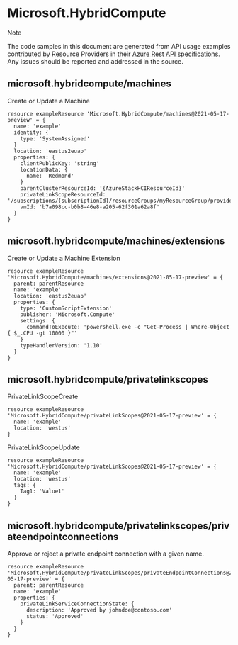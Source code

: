 # Microsoft.HybridCompute
  
> [!NOTE]
> The code samples in this document are generated from API usage examples contributed by Resource Providers in their [Azure Rest API specifications](https://github.com/Azure/azure-rest-api-specs). Any issues should be reported and addressed in the source.


## microsoft.hybridcompute/machines

Create or Update a Machine
```bicep
resource exampleResource 'Microsoft.HybridCompute/machines@2021-05-17-preview' = {
  name: 'example'
  identity: {
    type: 'SystemAssigned'
  }
  location: 'eastus2euap'
  properties: {
    clientPublicKey: 'string'
    locationData: {
      name: 'Redmond'
    }
    parentClusterResourceId: '{AzureStackHCIResourceId}'
    privateLinkScopeResourceId: '/subscriptions/{subscriptionId}/resourceGroups/myResourceGroup/providers/Microsoft.HybridCompute/privateLinkScopes/privateLinkScopeName'
    vmId: 'b7a098cc-b0b8-46e8-a205-62f301a62a8f'
  }
}
```

## microsoft.hybridcompute/machines/extensions

Create or Update a Machine Extension
```bicep
resource exampleResource 'Microsoft.HybridCompute/machines/extensions@2021-05-17-preview' = {
  parent: parentResource 
  name: 'example'
  location: 'eastus2euap'
  properties: {
    type: 'CustomScriptExtension'
    publisher: 'Microsoft.Compute'
    settings: {
      commandToExecute: 'powershell.exe -c "Get-Process | Where-Object { $_.CPU -gt 10000 }"'
    }
    typeHandlerVersion: '1.10'
  }
}
```

## microsoft.hybridcompute/privatelinkscopes

PrivateLinkScopeCreate
```bicep
resource exampleResource 'Microsoft.HybridCompute/privateLinkScopes@2021-05-17-preview' = {
  name: 'example'
  location: 'westus'
}
```

PrivateLinkScopeUpdate
```bicep
resource exampleResource 'Microsoft.HybridCompute/privateLinkScopes@2021-05-17-preview' = {
  name: 'example'
  location: 'westus'
  tags: {
    Tag1: 'Value1'
  }
}
```

## microsoft.hybridcompute/privatelinkscopes/privateendpointconnections

Approve or reject a private endpoint connection with a given name.
```bicep
resource exampleResource 'Microsoft.HybridCompute/privateLinkScopes/privateEndpointConnections@2021-05-17-preview' = {
  parent: parentResource 
  name: 'example'
  properties: {
    privateLinkServiceConnectionState: {
      description: 'Approved by johndoe@contoso.com'
      status: 'Approved'
    }
  }
}
```
